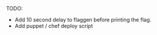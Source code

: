 TODO:
 - Add 10 second delay to flaggen before printing the flag.
 - Add puppet / chef deploy script